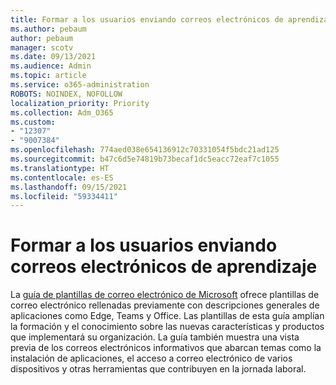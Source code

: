 ```yaml
---
title: Formar a los usuarios enviando correos electrónicos de aprendizaje
ms.author: pebaum
author: pebaum
manager: scotv
ms.date: 09/13/2021
ms.audience: Admin
ms.topic: article
ms.service: o365-administration
ROBOTS: NOINDEX, NOFOLLOW
localization_priority: Priority
ms.collection: Adm_O365
ms.custom:
- "12307"
- "9007384"
ms.openlocfilehash: 774aed038e654136912c70331054f5bdc21ad125
ms.sourcegitcommit: b47c6d5e74819b73becaf1dc5eacc72eaf7c1055
ms.translationtype: HT
ms.contentlocale: es-ES
ms.lasthandoff: 09/15/2021
ms.locfileid: "59334411"
---
```

# <a name="educate-users-by-sending-training-emails"></a>Formar a los usuarios enviando correos electrónicos de aprendizaje

La [guía de plantillas de correo electrónico de Microsoft](https://admin.microsoft.com/adminportal/home#/emailtemplates) ofrece plantillas de correo electrónico rellenadas previamente con descripciones generales de aplicaciones como Edge, Teams y Office. Las plantillas de esta guía amplían la formación y el conocimiento sobre las nuevas características y productos que implementará su organización. La guía también muestra una vista previa de los correos electrónicos informativos que abarcan temas como la instalación de aplicaciones, el acceso a correo electrónico de varios dispositivos y otras herramientas que contribuyen en la jornada laboral.